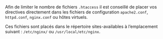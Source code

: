 Afin de limiter le nombre de fichiers `.htaccess` il est conseillé de placer vos directives directement dans les fichiers de configuration `apache2.conf`, `httpd.conf`, `nginx.conf` ou hôtes virtuels.

Ces fichiers sont placés dans le répertoire sites-availables à l’emplacement suivant :
`/etc/nginx/` ou `/usr/local/etc/nginx`.